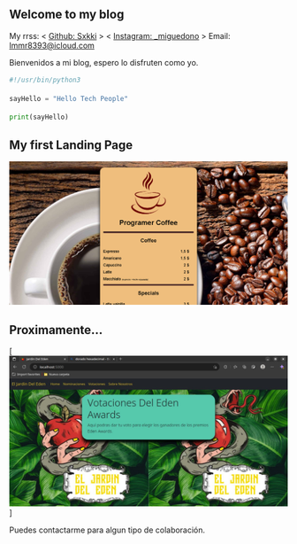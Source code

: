 ## Welcome to my blog

My rrss:
< [Github: Sxkki](https://github.com/sxkki) > < [Instagram: _miguedono](https://www.instagram.com/_miguedono/) >
Email: <lmmr8393@icloud.com>

Bienvenidos a mi blog, espero lo disfruten como yo.

```Python
#!/usr/bin/python3

sayHello = "Hello Tech People"

print(sayHello)
```

## My first Landing Page

[![coffee Page](assets/landingPageCoffee.png)](https://prog-coffee.netlify.app/)

## Proximamente...

[![coffee Page](assets/edenSiteVote.jpg)]

Puedes contactarme para algun tipo de colaboración.

